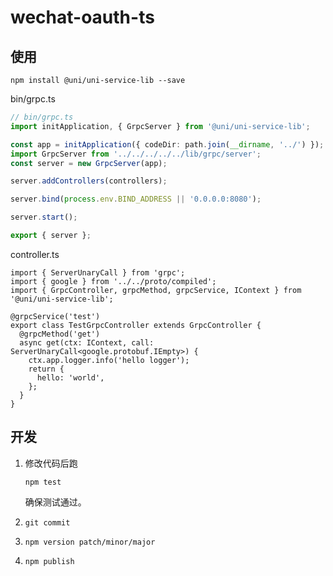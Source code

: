 # wechat-oauth-ts

## 使用

```shell
npm install @uni/uni-service-lib --save
```

bin/grpc.ts

```typescript
// bin/grpc.ts
import initApplication, { GrpcServer } from '@uni/uni-service-lib';

const app = initApplication({ codeDir: path.join(__dirname, '../') });
import GrpcServer from '../../../../../lib/grpc/server';
const server = new GrpcServer(app);

server.addControllers(controllers);

server.bind(process.env.BIND_ADDRESS || '0.0.0.0:8080');

server.start();

export { server };
```

controller.ts

```shell
import { ServerUnaryCall } from 'grpc';
import { google } from '../../proto/compiled';
import { GrpcController, grpcMethod, grpcService, IContext } from '@uni/uni-service-lib';

@grpcService('test')
export class TestGrpcController extends GrpcController {
  @grpcMethod('get')
  async get(ctx: IContext, call: ServerUnaryCall<google.protobuf.IEmpty>) {
    ctx.app.logger.info('hello logger');
    return {
      hello: 'world',
    };
  }
}
```

## 开发

1. 修改代码后跑

   ```shell
   npm test
   ```

   确保测试通过。

2. `git commit`
3. `npm version patch/minor/major`
4. `npm publish`

